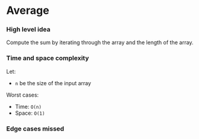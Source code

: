 # Average

### High level idea

Compute the sum by iterating through the array and the length of the array.  

### Time and space complexity

Let: <br>

- `n` be the size of the input array <br>

Worst cases: <br>

- Time: `O(n)` <br>
- Space: `O(1)`

### Edge cases missed

